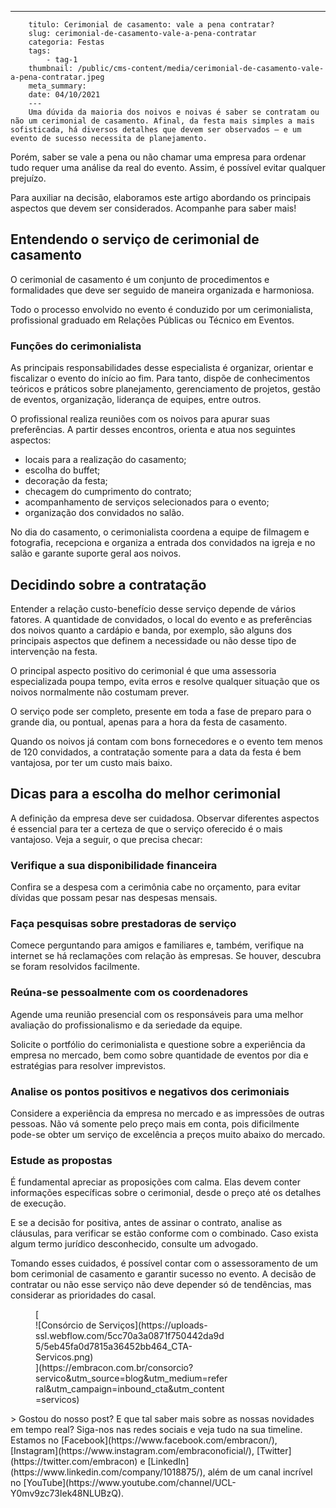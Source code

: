 ---
        titulo: Cerimonial de casamento: vale a pena contratar?
        slug: cerimonial-de-casamento-vale-a-pena-contratar
        categoria: Festas
        tags:
            - tag-1
        thumbnail: /public/cms-content/media/cerimonial-de-casamento-vale-a-pena-contratar.jpeg
        meta_summary: 
        date: 04/10/2021
        ---
        Uma dúvida da maioria dos noivos e noivas é saber se contratam ou não um cerimonial de casamento. Afinal, da festa mais simples a mais sofisticada, há diversos detalhes que devem ser observados — e um evento de sucesso necessita de planejamento.

Porém, saber se vale a pena ou não chamar uma empresa para ordenar tudo requer uma análise da real do evento. Assim, é possível evitar qualquer prejuízo.

Para auxiliar na decisão, elaboramos este artigo abordando os principais aspectos que devem ser considerados. Acompanhe para saber mais!

Entendendo o serviço de cerimonial de casamento
-----------------------------------------------

O cerimonial de casamento é um conjunto de procedimentos e formalidades que deve ser seguido de maneira organizada e harmoniosa.

Todo o processo envolvido no evento é conduzido por um cerimonialista, profissional graduado em Relações Públicas ou Técnico em Eventos.

### Funções do cerimonialista

As principais responsabilidades desse especialista é organizar, orientar e fiscalizar o evento do início ao fim. Para tanto, dispõe de conhecimentos teóricos e práticos sobre planejamento, gerenciamento de projetos, gestão de eventos, organização, liderança de equipes, entre outros.

O profissional realiza reuniões com os noivos para apurar suas preferências. A partir desses encontros, orienta e atua nos seguintes aspectos:

- locais para a realização do casamento;
- escolha do buffet;
- decoração da festa;
- checagem do cumprimento do contrato;
- acompanhamento de serviços selecionados para o evento;
- organização dos convidados no salão.

No dia do casamento, o cerimonialista coordena a equipe de filmagem e fotografia, recepciona e organiza a entrada dos convidados na igreja e no salão e garante suporte geral aos noivos.

Decidindo sobre a contratação
-----------------------------

Entender a relação custo-benefício desse serviço depende de vários fatores. A quantidade de convidados, o local do evento e as preferências dos noivos quanto a cardápio e banda, por exemplo, são alguns dos principais aspectos que definem a necessidade ou não desse tipo de intervenção na festa.

O principal aspecto positivo do cerimonial é que uma assessoria especializada poupa tempo, evita erros e resolve qualquer situação que os noivos normalmente não costumam prever.

O serviço pode ser completo, presente em toda a fase de preparo para o grande dia, ou pontual, apenas para a hora da festa de casamento.

Quando os noivos já contam com bons fornecedores e o evento tem menos de 120 convidados, a contratação somente para a data da festa é bem vantajosa, por ter um custo mais baixo.

Dicas para a escolha do melhor cerimonial
-----------------------------------------

A definição da empresa deve ser cuidadosa. Observar diferentes aspectos é essencial para ter a certeza de que o serviço oferecido é o mais vantajoso. Veja a seguir, o que precisa checar:

### Verifique a sua disponibilidade financeira

Confira se a despesa com a cerimônia cabe no orçamento, para evitar dívidas que possam pesar nas despesas mensais.

### Faça pesquisas sobre prestadoras de serviço

Comece perguntando para amigos e familiares e, também, verifique na internet se há reclamações com relação às empresas. Se houver, descubra se foram resolvidos facilmente.

### Reúna-se pessoalmente com os coordenadores

Agende uma reunião presencial com os responsáveis para uma melhor avaliação do profissionalismo e da seriedade da equipe.

Solicite o portfólio do cerimonialista e questione sobre a experiência da empresa no mercado, bem como sobre quantidade de eventos por dia e estratégias para resolver imprevistos.

### Analise os pontos positivos e negativos dos cerimoniais

Considere a experiência da empresa no mercado e as impressões de outras pessoas. Não vá somente pelo preço mais em conta, pois dificilmente pode-se obter um serviço de excelência a preços muito abaixo do mercado.

### Estude as propostas

É fundamental apreciar as proposições com calma. Elas devem conter informações específicas sobre o cerimonial, desde o preço até os detalhes de execução.

E se a decisão for positiva, antes de assinar o contrato, analise as cláusulas, para verificar se estão conforme com o combinado. Caso exista algum termo jurídico desconhecido, consulte um advogado.

Tomando esses cuidados, é possível contar com o assessoramento de um bom cerimonial de casamento e garantir sucesso no evento. A decisão de contratar ou não esse serviço não deve depender só de tendências, mas considerar as prioridades do casal.

<figure class="w-richtext-figure-type-image w-richtext-align-center" style="max-width:310px">[<div>![Consórcio de Serviços](https://uploads-ssl.webflow.com/5cc70a3a0871f750442da9d5/5eb45fa0d7815a36452bb464_CTA-Servicos.png)</div>](https://embracon.com.br/consorcio?servico&utm_source=blog&utm_medium=referral&utm_campaign=inbound_cta&utm_content=servicos)</figure>> Gostou do nosso post? E que tal saber mais sobre as nossas novidades em tempo real? Siga-nos nas redes sociais e veja tudo na sua timeline. Estamos no [Facebook](https://www.facebook.com/embracon/), [Instagram](https://www.instagram.com/embraconoficial/), [Twitter](https://twitter.com/embracon) e [LinkedIn](https://www.linkedin.com/company/1018875/), além de um canal incrível no [YouTube](https://www.youtube.com/channel/UCL-Y0mv9zc73Iek48NLUBzQ).
        